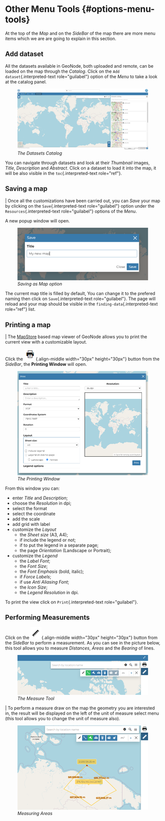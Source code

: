 # Other Menu Tools {#options-menu-tools}

At the top of the *Map* and on the *SideBar* of the map there are more menu items which we are are going to explain in this section.

## Add dataset

All the datasets available in GeoNode, both uploaded and remote, can be loaded on the map through the *Catalog*.
Click on the `Add dataset`{.interpreted-text role="guilabel"} option of the *Menu* to take a look at the catalog panel.

<figure>
<img src="img/datasets_catalog.png" class="align-center" alt="img/datasets_catalog.png" />
<figcaption><em>The Datasets Catalog</em></figcaption>
</figure>

You can navigate through datasets and look at their *Thumbnail* images, *Title*, *Description* and *Abstract*.
Click on a dataset to load it into the map, it will be also visible in the `toc`{.interpreted-text role="ref"}.

## Saving a map

| Once all the customizations have been carried out, you can *Save* your map by clicking on the `Save`{.interpreted-text role="guilabel"} option under the `Resources`{.interpreted-text role="guilabel"} options of the *Menu*.

A new popup window will open.

<figure>
<img src="img/save_as_map.png" class="align-center" alt="img/save_as_map.png" />
<figcaption><em>Saving as Map option</em></figcaption>
</figure>

The current map title is filled by default, You can change it to the prefered naming then click on `Save`{.interpreted-text role="guilabel"}. The page will reload and your map should be visible in the `finding-data`{.interpreted-text role="ref"} list.

## Printing a map

| The [MapStore](https://mapstore2.geo-solutions.it/mapstore/#/) based map viewer of GeoNode allows you to print the current view with a customizable layout.

Click the ![print_button](img/print_button.png){.align-middle width="30px" height="30px"} button from the *SideBar*, the **Printing Window** will open.

<figure>
<img src="img/printing_window.png" class="align-center" alt="img/printing_window.png" />
<figcaption><em>The Printing Window</em></figcaption>
</figure>

From this window you can:

-   enter *Title* and *Description*;
-   choose the *Resolution* in dpi;
-   select the format
-   select the coordinate
-   add the scale
-   add grid with label
-   customize the *Layout*
    -   the *Sheet size* (A3, A4);
    -   if include the legend or not;
    -   if to put the legend in a separate page;
    -   the page *Orientation* (Landscape or Portrait);
-   customize the *Legend*
    -   the *Label Font*;
    -   the *Font Size*;
    -   the *Font Emphasis* (bold, italic);
    -   if *Force Labels*;
    -   if use *Anti Aliasing Font*;
    -   the *Icon Size*;
    -   the *Legend Resolution* in dpi.

To print the view click on `Print`{.interpreted-text role="guilabel"}.

## Performing Measurements

Click on the ![measure_button](img/measure_button.png){.align-middle width="30px" height="30px"} button from the *SideBar* to perform a measurement.
As you can see in the picture below, this tool allows you to measure *Distances*, *Areas* and the *Bearing* of lines.

<figure>
<img src="img/measure_tool.png" class="align-center" alt="img/measure_tool.png" />
<figcaption><em>The Measure Tool</em></figcaption>
</figure>

| To perform a measure draw on the map the geometry you are interested in, the result will be displayed on the left of the unit of measure select menu (this tool allows you to change the unit of measure also).

<figure>
<img src="img/measuring_areas.png" class="align-center" alt="img/measuring_areas.png" />
<figcaption><em>Measuring Areas</em></figcaption>
</figure>
